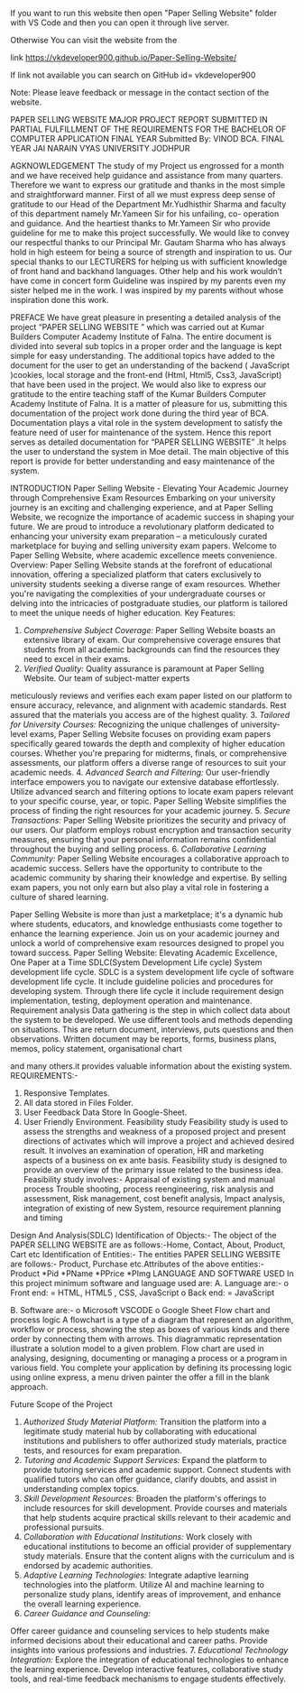 If you want to run this website then open
 "Paper Selling Website" folder
 with VS Code and then you can open it through live server.




Otherwise
You can visit the website from the


 link
https://vkdeveloper900.github.io/Paper-Selling-Website/

If link not available you can search on GitHub id= vkdeveloper900





Note: Please leave feedback or message in the contact section of the website.






PAPER SELLING
WEBSITE
MAJOR PROJECT REPORT SUBMITTED
IN
PARTIAL FULFILLMENT OF THE REQUIREMENTS
FOR THE
BACHELOR OF COMPUTER APPLICATION
FINAL YEAR
Submitted By:
VINOD
BCA. FINAL YEAR
JAI NARAIN VYAS UNIVERSITY
JODHPUR


AGKNOWLEDGEMENT
The study of my Project us engrossed for a month and we have
received help guidance and assistance from many quarters.
Therefore we want to express our gratitude and thanks in the
most simple and straightforward manner.
First of all we must express deep sense of gratitude to our
Head of the Department Mr.Yudhisthir Sharma and faculty of
this department namely Mr.Yameen Sir for his unfailing, co-
operation and guidance. And the heartiest thanks to
Mr.Yameen Sir who provide guideline for me to make this
project successfully.
We would like to convey our respectful thanks to our
Principal Mr. Gautam Sharma who has always hold in high
esteem for being a source of strength and inspiration to us. Our
special thanks to our LECTURERS for helping us with sufficient
knowledge of front hand and backhand languages. Other help
and his work wouldn’t have come in concert form Guideline was
inspired by my parents even my sister helped me in the work. I
was inspired by my parents without whose inspiration done this
work.

PREFACE
We have great pleasure in presenting a detailed analysis of
the project
“PAPER SELLING WEBSITE ” which was carried out at
Kumar Builders Computer Academy Institute of Falna.
The entire document is divided into several sub topics in a
proper order and the language is kept simple for easy
understanding. The additional topics have added to the
document for the user to get an understanding of the
backend ( JavaScript )cookies, local storage and the front-end
(Html, Html5, Css3, JavaScript) that have been used in the
project.
We would also like to express our gratitude to the entire
teaching staff of the Kumar Builders Computer Academy
Institute of Falna.
It is a matter of pleasure for us, submitting this
documentation of the project work done during the third
year of BCA.
Documentation plays a vital role in the system development
to satisfy the feature need of user for maintenance of the
system. Hence this report serves as detailed documentation
for “PAPER SELLING WEBSITE” .It helps the user to
understand the system in Moe detail.
The main objective of this report is provide for better
understanding and easy maintenance of the system.

INTRODUCTION
Paper Selling Website - Elevating Your Academic Journey
through Comprehensive Exam Resources
Embarking on your university journey is an exciting and
challenging experience, and at Paper Selling Website, we
recognize the importance of academic success in shaping
your future. We are proud to introduce a revolutionary
platform dedicated to enhancing your university exam
preparation – a meticulously curated marketplace for buying
and selling university exam papers. Welcome to Paper Selling
Website, where academic excellence meets convenience.
Overview:
Paper Selling Website stands at the forefront of educational
innovation, offering a specialized platform that caters
exclusively to university students seeking a diverse range of
exam resources. Whether you're navigating the complexities
of your undergraduate courses or delving into the intricacies
of postgraduate studies, our platform is tailored to meet the
unique needs of higher education.
Key Features:
1. *Comprehensive Subject Coverage:* Paper Selling Website
boasts an extensive library of exam. Our comprehensive
coverage ensures that students from all academic
backgrounds can find the resources they need to excel in
their exams.
2. *Verified Quality:* Quality assurance is paramount at
Paper Selling Website. Our team of subject-matter experts

meticulously reviews and verifies each exam paper listed on
our platform to ensure accuracy, relevance, and alignment
with academic standards. Rest assured that the materials you
access are of the highest quality.
3. *Tailored for University Courses:* Recognizing the unique
challenges of university-level exams, Paper Selling Website
focuses on providing exam papers specifically geared towards
the depth and complexity of higher education courses.
Whether you're preparing for midterms, finals, or
comprehensive assessments, our platform offers a diverse
range of resources to suit your academic needs.
4. *Advanced Search and Filtering:* Our user-friendly
interface empowers you to navigate our extensive database
effortlessly. Utilize advanced search and filtering options to
locate exam papers relevant to your specific course, year, or
topic. Paper Selling Website simplifies the process of finding
the right resources for your academic journey.
5. *Secure Transactions:* Paper Selling Website prioritizes
the security and privacy of our users. Our platform employs
robust encryption and transaction security measures,
ensuring that your personal information remains confidential
throughout the buying and selling process.
6. *Collaborative Learning Community:* Paper Selling
Website encourages a collaborative approach to academic
success. Sellers have the opportunity to contribute to the
academic community by sharing their knowledge and
expertise. By selling exam papers, you not only earn but also
play a vital role in fostering a culture of shared learning.

Paper Selling Website is more than just a marketplace; it's a
dynamic hub where students, educators, and knowledge
enthusiasts come together to enhance the learning
experience. Join us on your academic journey and unlock a
world of comprehensive exam resources designed to propel
you toward success. Paper Selling Website: Elevating
Academic Excellence, One Paper at a Time
SDLC(System Development Life cycle)
System development life cycle. SDLC is a system
development life cycle of software development life
cycle. It include guideline policies and procedures
for developing system. Through there life cycle it
include requirement design implementation,
testing, deployment operation and maintenance.
Requirement analysis
Data gathering is the step in which collect data about
the system to be developed. We use different tools
and methods depending on situations. This are
return document, interviews, puts questions and
then observations.
Written document may be reports, forms, business
plans, memos, policy statement, organisational chart

and many others.it provides valuable information
about the existing system.
REQUIREMENTS:-
1) Responsive Templates.
2) All data stored in Files Folder.
3) User Feedback Data Store In Google-Sheet.
4) User Friendly Environment.
Feasibility study
Feasibility study is used to assess the strengths and
weakness of a proposed project and present directions
of activates which will improve a project and achieved
desired result. It involves an examination of operation,
HR and marketing aspects of a business on ex ante
basis.
Feasibility study is designed to provide an overview of
the primary issue related to the business idea.
Feasibility study involves:-
Appraisal of existing system and manual process
Trouble shooting, process reengineering, risk analysis
and assessment, Risk management, cost benefit
analysis, Impact analysis, integration of existing of new
System, resource requirement planning and timing

Design And Analysis(SDLC)
Identification of Objects:-
The object of the PAPER SELLING WEBSITE are as
follows:-Home, Contact, About, Product, Cart etc
Identification of Entities:-
The entities PAPER SELLING WEBSITE are follows:-
Product, Purchase etc.Attributes of the above entities:-
Product
*Pid
*PName
*PPrice
*PImg
LANGUAGE AND SOFTWARE USED
In this project minimum software and language used
are:
A. Language are:-
o Front end: = HTML,
HTML5 ,
CSS,
JavaScript
o Back end: = JavaScript

B. Software are:-
o Microsoft VSCODE
o Google Sheet
Flow chart and process logic
A flowchart is a type of a diagram that represent an
algorithm, workflow or process, showing the step as
boxes of various kinds and there order by connecting
them with arrows. This diagrammatic representation
illustrate a solution model to a given problem. Flow
chart are used in
analysing, designing, documenting or managing a
process or a program in various field.
You complete your application by defining its
processing logic using online express, a menu driven
painter the offer a fill in the blank approach.

Future Scope of the Project
1. *Authorized Study Material Platform:*
Transition the platform into a legitimate study material hub by
collaborating with educational institutions and publishers to offer
authorized study materials, practice tests, and resources for exam
preparation.
2. *Tutoring and Academic Support Services:*
Expand the platform to provide tutoring services and academic
support. Connect students with qualified tutors who can offer
guidance, clarify doubts, and assist in understanding complex
topics.
3. *Skill Development Resources:*
Broaden the platform's offerings to include resources for skill
development. Provide courses and materials that help students
acquire practical skills relevant to their academic and
professional pursuits.
4. *Collaboration with Educational Institutions:*
Work closely with educational institutions to become an official
provider of supplementary study materials. Ensure that the
content aligns with the curriculum and is endorsed by academic
authorities.
5. *Adaptive Learning Technologies:*
Integrate adaptive learning technologies into the platform.
Utilize AI and machine learning to personalize study plans,
identify areas of improvement, and enhance the overall learning
experience.
6. *Career Guidance and Counseling:*

Offer career guidance and counseling services to help students
make informed decisions about their educational and career
paths. Provide insights into various professions and industries.
7. *Educational Technology Integration:*
Explore the integration of educational technologies to enhance
the learning experience. Develop interactive features,
collaborative study tools, and real-time feedback mechanisms to
engage students effectively.



